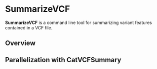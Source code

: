 # SummarizeVCF
**SummarizeVCF** is a command line tool for summarizing variant features contained in a VCF file.

## Overview

## Parallelization with CatVCFSummary